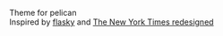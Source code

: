 Theme for pelican  
Inspired by [flasky](https://github.com/fjavieralba/flasky) and [The New York Times redesigned](http://www.nytimes.com/marketing/prototype/index.html)
